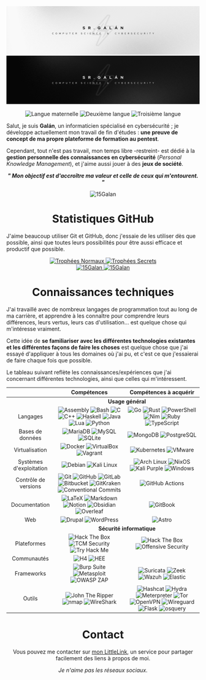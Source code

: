 <div align="center">
    <p>
        <img src="../.github/readme/banner-light.png#gh-light-mode-only" alt="Bannière (clair)" />
        <img src="../.github/readme/banner-dark.png#gh-dark-mode-only" alt="Bannière (sombre)" />
    </p>
    <p>
        <img src="https://img.shields.io/badge/Nat-🇪🇸-%23aaaaaa.svg?style=flat" alt="Langue maternelle"/>
        <img src="https://img.shields.io/badge/B1-🇬🇧-%23aaaaaa.svg?style=flat" alt="Deuxième langue"/>
        <img src="https://img.shields.io/badge/A2-🇫🇷-%23aaaaaa.svg?style=flat" alt="Troisième langue"/>
    </p>
    <div align="left">
        <p>
            Salut, je suis <b>Galán</b>, un informaticien spécialisé en cybersécurité ; je développe actuellement mon travail de fin d'études : <b>une preuve de concept de ma propre plateforme de formation au pentest</b>.
        </p>
        <p>
            Cependant, tout n'est pas travail, mon temps libre -restreint- est dédié à la <b>gestion personnelle des connaissances en cybersécurité</b> (<i>Personal Knowledge Management</i>), et j'aime aussi jouer à des <b>jeux de société</b>.
        </p>
    </div>
    <p>
        <b><i>" Mon objectif est d'accroître ma valeur et celle de ceux qui m'entourent. "</b></i>
    </p>
    <img src="https://komarev.com/ghpvc/?username=15Galan" alt="15Galan"/>
</div>

<div align="center">
    <h1>Statistiques GitHub</h1>
    <p align="left">
        J'aime beaucoup utiliser Git et GitHub, donc j'essaie de les utiliser dès que possible, ainsi que toutes leurs possibilités pour être aussi efficace et productif que possible.
    </p>
    <a href="https://github.com/15Galan">
        <img src="https://github-trophies.vercel.app/?username=15Galan&no-bg=true&no-frame=true&rank=SSS,SS,S,AAA,AA,A,B,C&file=2&column=3&margin-w=5&margin-h=5" alt="Trophées Normaux" weight="200vw"/>
        <img src="https://github-trophies.vercel.app/?username=15Galan&no-bg=true&no-frame=true&rank=SECRET&file=2&column=2&margin-w=5&margin-h=5" alt="Trophées Secrets" weight="200vw"/>
        <br>
        <img src="https://github-readme-stats.vercel.app/api/top-langs/?username=15Galan&theme=transparent&title_color=00000000&bg_color=00000000&hide_border=true&layout=compact&langs_count=6" height="130em" weight="100vw" alt="15Galan"/>
        <img src="https://github-readme-streak-stats.herokuapp.com/?user=15Galan&theme=transparent&hide_border=true&stroke=00000000&date_format=j%20M%5B%20Y%5D&mode=weekly&locale=fr" height="130em" weight="100vw" alt="15Galan"/>
    </a>
</div>

<div align="center">
    <h1>Connaissances techniques</h1>
    <div align="left">
        <p>
            J'ai travaillé avec de nombreux langages de programmation tout au long de ma carrière, et apprendre à les connaître pour comprendre leurs différences, leurs vertus, leurs cas d'utilisation... est quelque chose qui m'intéresse vraiment.
        </p>
        <p>
            Cette idée de <b>se familiariser avec les différentes technologies existantes et les différentes façons de faire les choses</b> est quelque chose que j'ai essayé d'appliquer à tous les domaines où j'ai pu, et c'est ce que j'essaierai de faire chaque fois que possible.
        </p>
        <p>
            Le tableau suivant reflète les connaissances/expériences que j'ai concernant différentes technologies, ainsi que celles qui m'intéressent.
        </p>
    </div>
    <table>
        <thead>
            <tr>
                <th></th>
                <th>Compétences</th>
                <th>Compétences à acquérir</th>
            </tr>
        </thead>
        <tbody align="center">
            <tr>
                <td> <!-- Vide --> </td>
                <td colspan=2>
                    <b>Usage général</b>
                </td>
            </tr>
            <tr>
                <td>Langages</td>
                <td>
                    <img src="https://img.shields.io/badge/Assembly-%23545454.svg?style=flat&logo=assembly&logoColor=white" alt="Assembly">
                    <img src="https://img.shields.io/badge/Bash-%23121011.svg?style=flat&logo=gnu-bash&logoColor=white" alt="Bash">
                    <img src="https://img.shields.io/badge/C-%2300599C.svg?style=flat&logo=c&logoColor=white" alt="C">
                    <img src="https://img.shields.io/badge/C++-%2300599C.svg?style=flat&logo=c%2B%2B&logoColor=white" alt="C++">
                    <img src="https://img.shields.io/badge/Haskell-5e5086?style=flat&logo=haskell&logoColor=white" alt="Haskell">
                    <img src="https://img.shields.io/badge/Java-%23DD4F39.svg?style=flat&logo=oracle&logoColor=white" alt="Java">
                    <img src="https://img.shields.io/badge/Lua-%232C2D72.svg?style=flat&logo=lua&logoColor=white" alt="Lua">
                    <img src="https://img.shields.io/badge/Python-3670A0?style=flat&logo=python&logoColor=white" alt="Python">
                </td>
                <td>
                    <img src="https://img.shields.io/badge/Go-%2300ADD8.svg?style=flat&logo=go&logoColor=white" alt="Go">
                    <img src="https://img.shields.io/badge/Rust-%23000000.svg?style=flat&logo=rust&logoColor=white" alt="Rust">
                    <img src="https://img.shields.io/badge/PowerShell-%235391FE.svg?style=flat&logo=powershell&logoColor=white" alt="PowerShell">
                    <img src="https://img.shields.io/badge/Nim-%23FFE953.svg?style=flat&logo=nim&logoColor=black" alt="Nim">
                    <img src="https://img.shields.io/badge/Ruby-%23CC342D.svg?style=flat&logo=ruby&logoColor=white" alt="Ruby">
                    <img src="https://img.shields.io/badge/TypeScript-%23007ACC.svg?style=flat&logo=typescript&logoColor=white" alt="TypeScript">
                </td>
            </tr>
            <tr>
                <td>Bases de données</td>
                <td>
                    <img src="https://img.shields.io/badge/MariaDB-003545?style=flat&logo=mariadb&logoColor=white" alt="MariaDB">
                    <img src="https://img.shields.io/badge/MySQL-%2300f.svg?style=flat&logo=mysql&logoColor=white" alt="MySQL">
                    <img src="https://img.shields.io/badge/SQLite-%2307405e.svg?style=flat&logo=sqlite&logoColor=white" alt="SQLite">
                </td>
                <td>
                    <img src="https://img.shields.io/badge/MongoDB-%234ea94b.svg?style=flat&logo=mongodb&logoColor=white" alt="MongoDB">
                    <img src="https://img.shields.io/badge/PostgreSQL-%23316192.svg?style=flat&logo=postgresql&logoColor=white" alt="PostgreSQL">
                </td>
            </tr>
            <tr>
                <td>Virtualisation</td>
                <td>
                    <img src="https://img.shields.io/badge/Docker-%230db7ed.svg?style=flat&logo=docker&logoColor=white" alt="Docker">
                    <img src="https://img.shields.io/badge/VirtualBox-%23183A61.svg?style=flat&logo=virtualbox&logoColor=white" alt="VirtualBox">
                    <img src="https://img.shields.io/badge/Vagrant-%231868F2.svg?style=flat&logo=vagrant&logoColor=white" alt="Vagrant">
                </td>
                <td>
                    <img src="https://img.shields.io/badge/Kubernetes-%23326CE5.svg?style=flat&logo=kubernetes&logoColor=white" alt="Kubernetes">
                    <img src="https://img.shields.io/badge/VMware-%23607078.svg?style=flat&logo=vmware&logoColor=white" alt="VMware">
                </td>
            <tr>
                <td>Systèmes d'exploitation</td>
                <td>
                    <img src="https://img.shields.io/badge/Debian-%23A81D33.svg?style=flat&logo=debian&logoColor=white" alt="Debian">
                    <img src="https://img.shields.io/badge/Kali%20Linux-%23080636.svg?style=flat&logo=kali-linux&logoColor=white" alt="Kali Linux">
                </td>
                <td>
                    <img src="https://img.shields.io/badge/Arch%20Linux-%231793D1.svg?style=flat&logo=arch-linux&logoColor=white" alt="Arch Linux">
                    <img src="https://img.shields.io/badge/NixOS-%235277C3.svg?style=flat&logo=nixos&logoColor=white" alt="NixOS">
                    <img src="https://img.shields.io/badge/Kali%20Purple-%23AE078C.svg?style=flat&logo=kali-linux&logoColor=white" alt="Kali Purple">
                    <img src="https://img.shields.io/badge/Windows-0078D6?style=flat&logo=windows&logoColor=white" alt="Windows">
                </td>
            </tr>
            <tr>
                <td>Contrôle de versions</td>
                <td>
                    <img src="https://img.shields.io/badge/Git-%23F05032.svg?style=flat&logo=git&logoColor=white" alt="Git">
                    <img src="https://img.shields.io/badge/GitHub-%23121011.svg?style=flat&logo=github&logoColor=white" alt="GitHub">
                    <img src="https://img.shields.io/badge/GitLab-%23FC6D26.svg?style=flat&logo=gitlab&logoColor=white" alt="GitLab">
                    <img src="https://img.shields.io/badge/Bitbucket-%230052CC.svg?style=flat&logo=bitbucket&logoColor=white" alt="Bitbucket">
                    <img src="https://img.shields.io/badge/GitKraken-%23179287.svg?style=flat&logo=gitkraken&logoColor=white" alt="GitKraken">
                    <img src="https://img.shields.io/badge/Conventional%20Commits-%23FE5196.svg?style=flat&logo=conventional-commits&logoColor=white" alt="Conventional Commits">
                </td>
                <td>
                    <img src="https://img.shields.io/badge/GitHub%20Actions-%232088FF.svg?style=flat&logo=github-actions&logoColor=white" alt="GitHub Actions">
                </tr>
            </tr>
            <tr>
                <td>Documentation</td>
                <td>
                    <img src="https://img.shields.io/badge/Latex-%23008080.svg?style=flat&logo=latex&logoColor=white" alt="LaTeX">
                    <img src="https://img.shields.io/badge/Markdown-%23151515.svg?style=flat&logo=markdown&logoColor=white" alt="Markdown">
                    <img src="https://img.shields.io/badge/Notion-%23FFFFFF.svg?style=flat&logo=notion&logoColor=black" alt="Notion">
                    <img src="https://img.shields.io/badge/Obsidian-%23483699.svg?style=flat&logo=obsidian&logoColor=white" alt="Obsidian">
                    <img src="https://img.shields.io/badge/Overleaf-%2347A141.svg?style=flat&logo=overleaf&logoColor=white" alt="Overleaf">
                </td>
                <td>
                    <img src="https://img.shields.io/badge/GitBook-%233884FF.svg?style=flat&logo=gitbook&logoColor=white" alt="GitBook">
                </td>
            </tr>
            <tr>
                <td>Web</td>
                <td>
                    <img src="https://img.shields.io/badge/Drupal-%230678BE.svg?style=flat&logo=drupal&logoColor=white" alt="Drupal">
                    <img src="https://img.shields.io/badge/WordPress-%2321759B.svg?style=flat&logo=wordpress&logoColor=white" alt="WordPress">
                </td>
                <td>
                    <img src="https://img.shields.io/badge/Astro-%23000000.svg?style=flat&logo=astro&logoColor=white" alt="Astro">
                </td>
            </tr>
            <!--
            <tr>
                <td><i>Autre</i></td>
                <td>
                    <img src="https://img.shields.io/badge/Wakatime-%23000000.svg?style=flat&logo=wakatime&logoColor=white" alt="Wakatime">
                </td>
                <td>
                    <img src="https://img.shields.io/badge/Vim-%23019733.svg?style=flat&logo=vim&logoColor=white" alt="Vim">
                    <img src="https://img.shields.io/badge/Neovim-%2357A143.svg?style=flat&logo=neovim&logoColor=white" alt="Neovim">
                    <img src="https://img.shields.io/badge/Raspberry%20Pi-%23C51A4A.svg?style=flat&logo=raspberry-pi&logoColor=white" alt="Raspberry Pi">
                    <img src="https://img.shields.io/badge/Warp-%2301A4FF.svg?style=flat&logo=warp&logoColor=white" alt="Warp">
                    <img src="https://img.shields.io/badge/Gimp-%235C5543.svg?style=flat&logo=gimp&logoColor=white" alt="Gimp">
                    <img src="https://img.shields.io/badge/Inkscape-%23ffffff.svg?style=flat&logo=inkscape&logoColor=black" alt="Inkscape">
                    <img src="https://img.shields.io/badge/Proton-%236D4AFF.svg?style=flat&logo=proton&logoColor=white" alt="Proton">
                </td>
            </tr>
            -->
            <tr>
                <td> <!-- Vide --> </td>
                <td colspan=2>
                    <b>Sécurité informatique</b>
                </td>
            </tr>
            <tr>
                <td>Plateformes</td>
                <td>
                    <img src="https://img.shields.io/badge/HTB%20Academy-%23111927.svg?style=flat&logo=hackthebox&logoColor=9FEF00" alt="Hack The Box">
                    <img src="https://img.shields.io/badge/TCM%20Security-%23D8265B.svg?style=flat&logo=tcm-security&logoColor=white" alt="TCM Security">
                    <img src="https://img.shields.io/badge/TryHackme-%23FFFFFF.svg?style=flat&logo=tryhackme&logoColor=C11111" alt="Try Hack Me">
                </td>
                <td>
                    <img src="https://img.shields.io/badge/Hack%20The%20Box-%23111927.svg?style=flat&logo=hackthebox&logoColor=9FEF00" alt="Hack The Box">
                    <img src="https://img.shields.io/badge/Offensive%20Security-%234946CE.svg?style=flat&logo=offensive-security&logoColor=white" alt="Offensive Security">
                </td>
            </tr>
            <tr>
                <td>Communautés</td>
                <td>
                    <img src="https://img.shields.io/badge/H4ckingPro-%23F40003.svg?style=flat" alt="H4">
                    <img src="https://img.shields.io/badge/Hacking%20Ético%20Español-%235582A9.svg?style=flat&logoColor=white" alt="HEE">
                </td>
                <td>
                </td>
            </tr>
            <tr>
                <td>Frameworks</td>
                <td>
                    <img src="https://img.shields.io/badge/Burp%20Suite-%23FF6633.svg?style=flat&logo=burp-suite&logoColor=black" alt="Burp Suite">
                    <img src="https://img.shields.io/badge/Metasploit-%232596CD.svg?style=flat&logo=metasploit&logoColor=white" alt="Metasploit">
                    <img src="https://img.shields.io/badge/OWASP%20ZAP-%2300549E.svg?style=flat&logo=owasp-zap&logoColor=white" alt="OWASP ZAP">
                </td>
                <td>
                    <img src="https://img.shields.io/badge/Suricata-%23F6AC31.svg?style=flat&logo=suricata&logoColor=white" alt="Suricata">
                    <img src="https://img.shields.io/badge/Zeek-%232980B9.svg?style=flat&logo=zeek&logoColor=black" alt="Zeek">
                    <img src="https://img.shields.io/badge/Wazuh-%233AABE6.svg?style=flat&logo=wazuh&logoColor=white" alt="Wazuh">
                    <img src="https://img.shields.io/badge/Elasitc-%23005571.svg?style=flat&logo=elastic&logoColor=white" alt="Elastic">
                </td>
            </tr>
            <tr>
                <td>Outils</td>
                <td>
                    <img src="https://img.shields.io/badge/John%20The%20Ripper-%23BA1515.svg?style=flat&logo=john-the-ripper&logoColor=black" alt="John The Ripper">
                    <img src="https://img.shields.io/badge/nmap-%23D0ECF4.svg?style=flat&logo=nmap&logoColor=white" alt="nmap">
                    <img src="https://img.shields.io/badge/WireShark-%231679A7.svg?style=flat&logo=wireshark&logoColor=white" alt="WireShark">
                </td>
                <td>
                    <img src="https://img.shields.io/badge/Hashcat-%233E3E41.svg?style=flat&logo=hashcat&logoColor=white" alt="Hashcat">
                    <img src="https://img.shields.io/badge/Hydra-%23168F78.svg?style=flat&logo=hydra&logoColor=white" alt="Hydra">
                    <img src="https://img.shields.io/badge/Meterpreter-%232596CD.svg?style=flat&logo=meterpreter&logoColor=white" alt="Meterpreter">
                    <img src="https://img.shields.io/badge/Tor-%237E4798.svg?style=flat&logo=tor-project&logoColor=white" alt="Tor">
                    <img src="https://img.shields.io/badge/OpenVPN-%23EA7E20.svg?style=flat&logo=openvpn&logoColor=white" alt="OpenVPN">
                    <img src="https://img.shields.io/badge/Wireguard-%2388171A.svg?style=flat&logo=wireguard&logoColor=white" alt="Wireguard">
                    <img src="https://img.shields.io/badge/Flask-%23FFFFFF.svg?style=flat&logo=flask&logoColor=black" alt="Flask">
                    <img src="https://img.shields.io/badge/osquery-%23A596FF.svg?style=flat&logo=wordlists&logoColor=white" alt="osquery">
                </tr>
        </tbody>
    </table>
</div>

<div align="center">
    <h1>Contact</h1>
    <p>
        Vous pouvez me contacter sur <a href="https://srgalan.vercel.app">mon LittleLink</a>, un service pour partager facilement des liens à propos de moi.
    </p>
    <p>
        <i>Je n'aime pas les réseaux sociaux.</i>
    </p>
</div>
